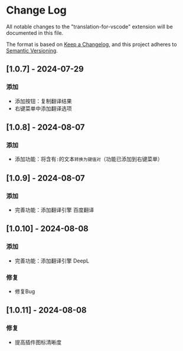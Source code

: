 # Change Log

All notable changes to the "translation-for-vscode" extension will be documented in this file.


The format is based on [Keep a Changelog](https://keepachangelog.com/en/1.1.0/),
and this project adheres to [Semantic Versioning](https://semver.org/spec/v2.0.0.html).

## [1.0.7] - 2024-07-29

### 添加
- 添加按钮：复制翻译结果
- 右键菜单中添加翻译选项

## [1.0.8] - 2024-08-07

### 添加
- 添加功能：将含有`:`的文本`转换为键值对`（功能已添加到右键菜单）

## [1.0.9] - 2024-08-07

### 添加
- 完善功能：添加翻译引擎 百度翻译

## [1.0.10] - 2024-08-08

### 添加
- 完善功能：添加翻译引擎 DeepL

### 修复
- 修复Bug

## [1.0.11] - 2024-08-08
### 修复
- 提高插件图标清晰度